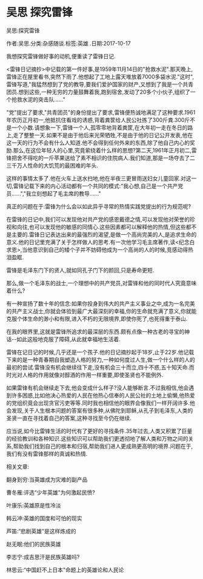 # 吴思  探究雷锋    
    
吴思:探究雷锋    
作者:吴思.分类:杂感随谈.标签:英雄 .日期:2017-10-17    
我想探究雷锋做好事的动机,便重读了雷锋日记.    
<雷锋日记摘抄>中记载的第一件好事,是1959年11月14日的"抢救水泥".那天晚上,雷锋正在屋里看书,突然下雨了.他想起了工地上露天堆放着7000多袋水泥."这时",雷锋写道,"我猛然想到了党的教导,要我们爱护国家的财产,又想到了我是一个共青团员.想到这些,一种无穷的力量鼓舞着我,跑到宿舍,发动了20多个小伙子,组织了一个抢救水泥的突击队......"    
"党"提出了要求,"共青团员"的身份提出了要求,雷锋便热诚地满足了这种要求.1961年农历正月初一,他抵抗住看戏的诱惑,背着粪筐给人民公社拣了300斤粪.300斤不是一个小数.请想象一下,雷锋一个人,孤零零地背着粪筐,在大年初一走在冬日的路上,走了整整一天.如果不是由于他后来光荣牺牲,不是由于他的日记公开发表,他在这一天的行为不会有什么人知道.他不会得到任何外来的东西,除了他自己内心的奖励.那么,在这位年轻人的心里,究竟萦绕着什么样的思想?第二天,1961年正月初二,雷锋把舍不得吃的一斤苹果送给了素不相识的住院病人.我们知道,那是一场夺去了二三千万人性命的大饥荒的最困难的年头.    
这样的事情太多了.他在火车上送水扫地,他在半夜三更冒雨送妇女儿童回家.对这一切,雷锋记载下来的内心活动都有一个共同的模式:"我心想,自己是一个共产党员......","我立刻想起了毛主席的教导......"    
真正的问题在于:雷锋为什么会以如此异乎寻常的热情实践党提出的行为规范呢?    
在雷锋的日记中,我们可以发现他对共产党的感恩戴德之情,可以发现他对荣誉的珍视和向往,也可以发现他的敏感的同情心.这些因素都可以解释他的热情,但这些都不是主要的.雷锋日记表达出来的最强烈的渴望,是做一个高尚完美的人,是追求生命的意义.他的日记里充满了关于怎样做人的思考.有一次他学习毛主席著作,读<纪念白求恩>,当他意识到自己的矮个子并不妨碍他成为一个高尚的人的时候,竞感动得热泪盈眶.    
雷锋是毛泽东门下的贤人,就如同孔子门下的颜回,只是寿命更短.    
那么,做一个毛泽东的战士,一个理想中的共产党员,对雷锋和他的同时代人究竟意味着什么?    
有一种宣扬了数十年的信念:如果你投身到伟大的共产主义事业之中,成为一名完美的共产主义战士,你就会体验到最广大最深刻的幸福,你的生命就充满了意义,你就能克服个体生命的渺小和有限,进入不朽的无限境界,即使你死了,也死得重于泰山.    
在我的眼界里,这就是雷锋所追求的最深层的东西.颇有点像一种古老的寻宝的神话--如此这般地克服了障碍,从此就幸福地生活着.    
雷锋在记日记的时候,几乎还是一个孩子.他的日记摘抄起于18岁,止于22岁.他记载下来的是一种青春期自我塑造人格的努力,一种如何度过人生,做一个什么样的人的最初的尝试.雷锋没有机会继续往下走,没有机会三十而立,四十不惑,五十知天命.而时光对人格的作用就像对醇酒的作用一样重要,即使圣贤也不能例外.    
如果雷锋有机会继续走下去,他会变成什么样子?没人能够断言.不过我相信,他会遇到许多困惑,比如他决心热爱的人民在他热心信奉的人民公社的土地上偷懒,他热爱的党组织竟会出现贪官污吏等等.同时我也相信他的眼界会像我们一样开阔许多.他会发现,关于人生根本问题的答案有很多种,从佛陀到耶稣,从孔子到毛泽东,人类的圣贤一直在寻找着自己的答案,这种寻找至今仍在继续.    
应当说,如今比雷锋生活的时代有了更好的寻找条件.35年过去,人类又积累了巨量的经验教训和各种知识.这些知识可以帮助我们更透彻地了解人类和万物之间的关系,帮助我们找到自己的根本和归宿,帮助我们进人更成熟更高明的境界.问题在于,我们有没有雷锋那样的真诚和热情.    
    
相关文章:    
翻身到穷:当英雄成为灾难的副产品    
曹冬雁:评选“少年英雄"为何激起民愤?    
叶康乐:英雄原是性冷淡    
韩云冲:英雄的国度和可怕的现实    
芦笛:“悲剧英雄"是这样炼成的    
赵无眠:他们的民族英雄    
李志宁:成吉思汗是民族英雄吗?    
林思云:“中国赶不上日本"命题上的英雄论和人民论